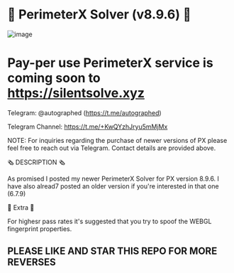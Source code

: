 # 🤖 PerimeterX Solver (v8.9.6) 🤖

![image](https://github.com/user-attachments/assets/0c6ecf3d-20ee-479b-962e-a913df398211)

# Pay-per use PerimeterX service is coming soon to https://silentsolve.xyz #

Telegram: @autographed (https://t.me/autographed)

Telegram Channel: https://t.me/+KwQYzhJryu5mMjMx

NOTE: For inquiries regarding the purchase of newer versions of PX please feel free to reach out via Telegram. Contact details are provided above.

🗞️ DESCRIPTION 🗞️

As promised I posted my newer PerimeterX Solver for PX version 8.9.6. I have also alread7 posted an older version if you're interested in that one (6.7.9)

🤑 Extra 🤑

For highesr pass rates it's suggested that you try to spoof the WEBGL fingerprint properties.

## PLEASE LIKE AND STAR THIS REPO FOR MORE REVERSES ##
